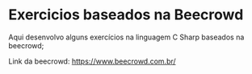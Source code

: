 # Exercicios baseados na Beecrowd
Aqui desenvolvo alguns exercícios na linguagem C Sharp baseados na beecrowd;

Link da beecrowd: https://www.beecrowd.com.br/
